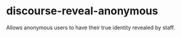 # discourse-reveal-anonymous

Allows anonymous users to have their true identity revealed by staff.
